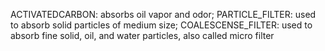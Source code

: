 ACTIVATEDCARBON: absorbs oil vapor and odor; PARTICLE_FILTER: used to absorb solid particles of medium size; COALESCENSE_FILTER: used to absorb fine solid, oil, and water particles, also called micro filter
